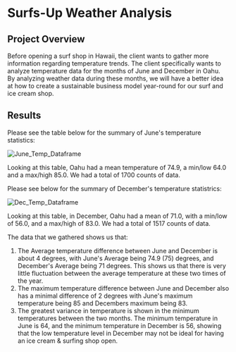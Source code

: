 # Surfs-Up Weather Analysis

## Project Overview

Before opening a surf shop in Hawaii, the client wants to gather more information regarding temperature trends. The client specifically wants to analyze temperature data for the months of June and December in Oahu. By analyzing weather data during these months, we will have a better idea at how to create a sustainable business model year-round for our surf and ice cream shop. 

## Results

Please see the table below for the summary of June's temperature statistics:

![June_Temp_Dataframe](https://user-images.githubusercontent.com/84881187/128449652-64007bdc-7510-43fe-8f16-e6bd7e8ac94b.PNG)

Looking at this table, Oahu had a mean temperature of 74.9, a min/low 64.0 and a max/high 85.0. We had a total of 1700 counts of data.




Please see below for the summary of December's temperature statistrics:

![Dec_Temp_Dataframe](https://user-images.githubusercontent.com/84881187/128449704-e0ad12a0-5eed-4e19-905f-ad3222b8219e.PNG)


Looking at this table, in December, Oahu had a mean of 71.0, with a min/low of 56.0, and a max/high of 83.0. We had a total of 1517 counts of data. 


The data that we gathered shows us that:

  1. The Average temperature difference between June and December is about 4 degrees, with June's Average being 74.9 (75) degrees, and December's Average being 71 degrees. This shows us that there is very little fluctuation between the average temperature at these two times of the year. 
  2. The maximum temperature difference between June and December also has a minimal difference of 2 degrees with June's maximum temperature being 85 and Decembers maximum being 83.
  3. The greatest variance in temperature is shown in the minimum temperatures between the two months. The minimum temperature in June is 64, and the minimum temperature in December is 56, showing that the low temperature level in December may not be ideal for having an ice cream & surfing shop open. 
